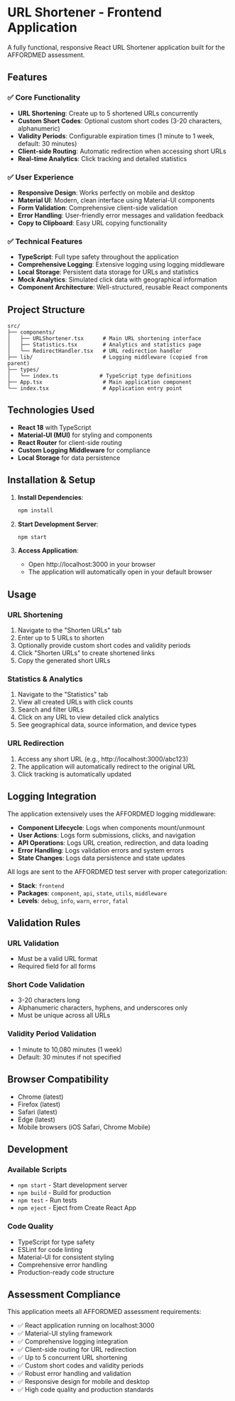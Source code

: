 # URL Shortener - Frontend Application

A fully functional, responsive React URL Shortener application built for the AFFORDMED assessment.

## Features

### ✅ Core Functionality
- **URL Shortening**: Create up to 5 shortened URLs concurrently
- **Custom Short Codes**: Optional custom short codes (3-20 characters, alphanumeric)
- **Validity Periods**: Configurable expiration times (1 minute to 1 week, default: 30 minutes)
- **Client-side Routing**: Automatic redirection when accessing short URLs
- **Real-time Analytics**: Click tracking and detailed statistics

### ✅ User Experience
- **Responsive Design**: Works perfectly on mobile and desktop
- **Material UI**: Modern, clean interface using Material-UI components
- **Form Validation**: Comprehensive client-side validation
- **Error Handling**: User-friendly error messages and validation feedback
- **Copy to Clipboard**: Easy URL copying functionality

### ✅ Technical Features
- **TypeScript**: Full type safety throughout the application
- **Comprehensive Logging**: Extensive logging using logging middleware
- **Local Storage**: Persistent data storage for URLs and statistics
- **Mock Analytics**: Simulated click data with geographical information
- **Component Architecture**: Well-structured, reusable React components

## Project Structure

```
src/
├── components/
│   ├── URLShortener.tsx      # Main URL shortening interface
│   ├── Statistics.tsx        # Analytics and statistics page
│   └── RedirectHandler.tsx   # URL redirection handler
├── lib/                      # Logging middleware (copied from parent)
├── types/
│   └── index.ts             # TypeScript type definitions
├── App.tsx                   # Main application component
└── index.tsx                 # Application entry point
```

## Technologies Used

- **React 18** with TypeScript
- **Material-UI (MUI)** for styling and components
- **React Router** for client-side routing
- **Custom Logging Middleware** for compliance
- **Local Storage** for data persistence

## Installation & Setup

1. **Install Dependencies**:
   ```bash
   npm install
   ```

2. **Start Development Server**:
   ```bash
   npm start
   ```

3. **Access Application**:
   - Open http://localhost:3000 in your browser
   - The application will automatically open in your default browser

## Usage

### URL Shortening
1. Navigate to the "Shorten URLs" tab
2. Enter up to 5 URLs to shorten
3. Optionally provide custom short codes and validity periods
4. Click "Shorten URLs" to create shortened links
5. Copy the generated short URLs

### Statistics & Analytics
1. Navigate to the "Statistics" tab
2. View all created URLs with click counts
3. Search and filter URLs
4. Click on any URL to view detailed click analytics
5. See geographical data, source information, and device types

### URL Redirection
1. Access any short URL (e.g., http://localhost:3000/abc123)
2. The application will automatically redirect to the original URL
3. Click tracking is automatically updated

## Logging Integration

The application extensively uses the AFFORDMED logging middleware:

- **Component Lifecycle**: Logs when components mount/unmount
- **User Actions**: Logs form submissions, clicks, and navigation
- **API Operations**: Logs URL creation, redirection, and data loading
- **Error Handling**: Logs validation errors and system errors
- **State Changes**: Logs data persistence and state updates

All logs are sent to the AFFORDMED test server with proper categorization:
- **Stack**: `frontend`
- **Packages**: `component`, `api`, `state`, `utils`, `middleware`
- **Levels**: `debug`, `info`, `warn`, `error`, `fatal`

## Validation Rules

### URL Validation
- Must be a valid URL format
- Required field for all forms

### Short Code Validation
- 3-20 characters long
- Alphanumeric characters, hyphens, and underscores only
- Must be unique across all URLs

### Validity Period Validation
- 1 minute to 10,080 minutes (1 week)
- Default: 30 minutes if not specified

## Browser Compatibility

- Chrome (latest)
- Firefox (latest)
- Safari (latest)
- Edge (latest)
- Mobile browsers (iOS Safari, Chrome Mobile)

## Development

### Available Scripts

- `npm start` - Start development server
- `npm build` - Build for production
- `npm test` - Run tests
- `npm eject` - Eject from Create React App

### Code Quality

- TypeScript for type safety
- ESLint for code linting
- Material-UI for consistent styling
- Comprehensive error handling
- Production-ready code structure

## Assessment Compliance

This application meets all AFFORDMED assessment requirements:

- ✅ React application running on localhost:3000
- ✅ Material-UI styling framework
- ✅ Comprehensive logging integration
- ✅ Client-side routing for URL redirection
- ✅ Up to 5 concurrent URL shortening
- ✅ Custom short codes and validity periods
- ✅ Robust error handling and validation
- ✅ Responsive design for mobile and desktop
- ✅ High code quality and production standards
